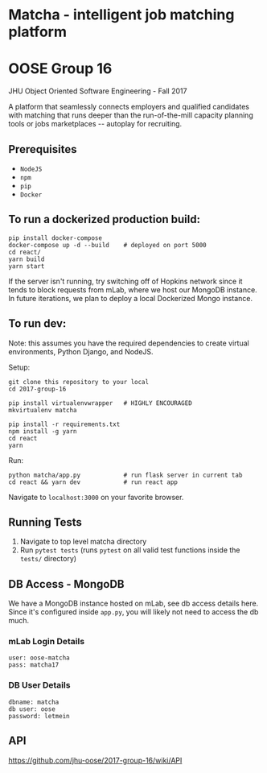 # Matcha - intelligent job matching platform
# OOSE Group 16
JHU Object Oriented Software Engineering - Fall 2017

A platform that seamlessly connects employers and qualified candidates with matching that runs deeper than the run-of-the-mill capacity planning tools or jobs marketplaces -- autoplay for recruiting.

## Prerequisites

- `NodeJS`
- `npm`
- `pip`
- `Docker`

## To run a dockerized production build:

```
pip install docker-compose
docker-compose up -d --build    # deployed on port 5000
cd react/
yarn build
yarn start
```

If the server isn't running, try switching off of Hopkins network since it tends to block requests from mLab, where we host our MongoDB instance. In future iterations, we plan to deploy a local Dockerized Mongo instance.

## To run dev:

Note: this assumes you have the required dependencies to create virtual environments, Python Django, and NodeJS.

Setup:
```
git clone this repository to your local
cd 2017-group-16

pip install virtualenvwrapper   # HIGHLY ENCOURAGED
mkvirtualenv matcha

pip install -r requirements.txt
npm install -g yarn
cd react
yarn
```

Run:
```
python matcha/app.py            # run flask server in current tab
cd react && yarn dev            # run react app
```
Navigate to `localhost:3000` on your favorite browser.


## Running Tests

1. Navigate to top level matcha directory
2. Run `pytest tests` (runs `pytest` on all valid test functions inside the `tests/` directory)

## DB Access - MongoDB

We have a MongoDB instance hosted on mLab, see db access details here. Since it's configured inside `app.py`, you will likely not need to access the db much. 

### mLab Login Details
```
user: oose-matcha
pass: matcha17
```

### DB User Details
```
dbname: matcha
db user: oose
password: letmein
```

## API
https://github.com/jhu-oose/2017-group-16/wiki/API

